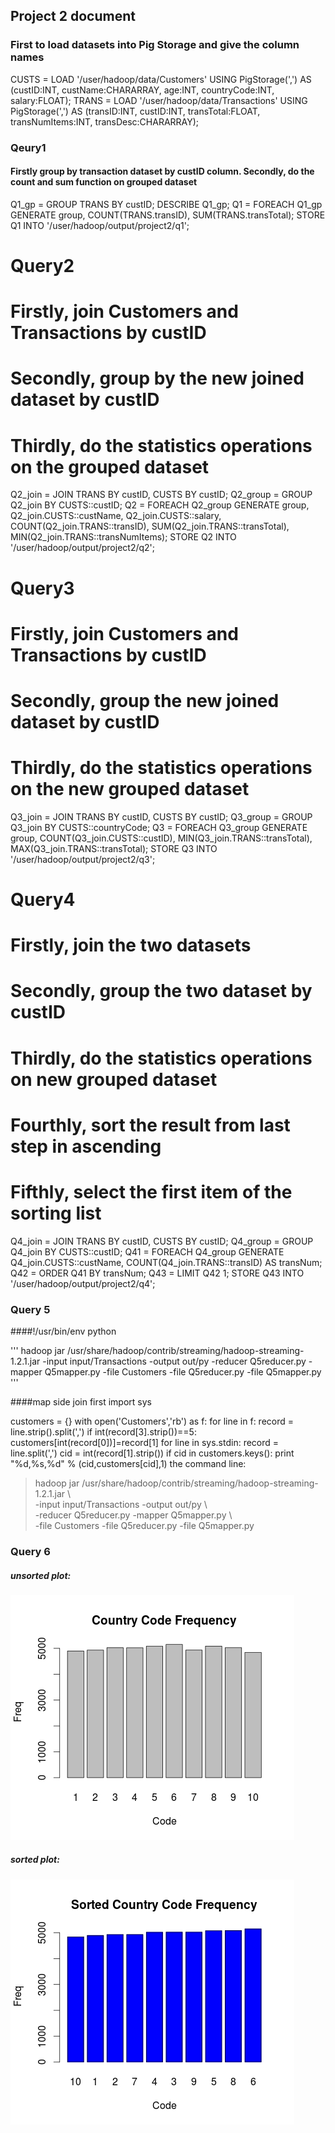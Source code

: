 ## Project 2 document
### First to load datasets into Pig Storage and give the column names
CUSTS = LOAD '/user/hadoop/data/Customers' USING PigStorage(',') AS (custID:INT, custName:CHARARRAY, age:INT, countryCode:INT, salary:FLOAT);
TRANS = LOAD '/user/hadoop/data/Transactions' USING PigStorage(',') AS (transID:INT, custID:INT, transTotal:FLOAT, transNumItems:INT, transDesc:CHARARRAY);

### Qeury1
#### Firstly group by transaction dataset by custID column. Secondly, do the count and sum function on grouped dataset
Q1_gp = GROUP TRANS BY custID;
DESCRIBE Q1_gp;
Q1 = FOREACH Q1_gp GENERATE group, COUNT(TRANS.transID), SUM(TRANS.transTotal);
STORE Q1 INTO '/user/hadoop/output/project2/q1';

# Query2
# Firstly, join Customers and Transactions by custID
# Secondly, group by the new joined dataset by custID
# Thirdly, do the statistics operations on the grouped dataset
Q2_join = JOIN TRANS BY custID, CUSTS BY custID;
Q2_group = GROUP Q2_join BY CUSTS::custID;
Q2 = FOREACH Q2_group GENERATE group, Q2_join.CUSTS::custName, Q2_join.CUSTS::salary, COUNT(Q2_join.TRANS::transID), SUM(Q2_join.TRANS::transTotal), MIN(Q2_join.TRANS::transNumItems);
STORE Q2 INTO '/user/hadoop/output/project2/q2';

# Query3
# Firstly, join Customers and Transactions by custID
# Secondly, group the new joined dataset by custID
# Thirdly, do the statistics operations on the new grouped dataset
Q3_join = JOIN TRANS BY custID, CUSTS BY custID;
Q3_group = GROUP Q3_join BY CUSTS::countryCode;
Q3 = FOREACH Q3_group GENERATE group, COUNT(Q3_join.CUSTS::custID), MIN(Q3_join.TRANS::transTotal), MAX(Q3_join.TRANS::transTotal);
STORE Q3 INTO '/user/hadoop/output/project2/q3';

# Query4
# Firstly, join the two datasets
# Secondly, group the two dataset by custID
# Thirdly, do the statistics operations on new grouped dataset
# Fourthly, sort the result from last step in ascending
# Fifthly, select the first item of the sorting list

Q4_join = JOIN TRANS BY custID, CUSTS BY custID;
Q4_group = GROUP Q4_join BY CUSTS::custID;
Q41 = FOREACH Q4_group GENERATE Q4_join.CUSTS::custName, COUNT(Q4_join.TRANS::transID) AS transNum;
Q42 = ORDER Q41 BY transNum;
Q43 = LIMIT Q42 1;
STORE Q43 INTO '/user/hadoop/output/project2/q4';

### Query 5
####!/usr/bin/env python

'''
hadoop jar  /usr/share/hadoop/contrib/streaming/hadoop-streaming-1.2.1.jar -input input/Transactions  -output out/py -reducer Q5reducer.py -mapper Q5mapper.py -file Customers -file Q5reducer.py -file Q5mapper.py
'''

####map side join first
import sys

customers = {}
with open('Customers','rb') as f:
for line in f:
record = line.strip().split(',')
if int(record[3].strip())==5:
customers[int(record[0])]=record[1]
for line in sys.stdin:
record = line.split(',')
cid = int(record[1].strip())
if cid in customers.keys():
print "%d,%s,%d" % (cid,customers[cid],1)
the command line:
>hadoop jar  /usr/share/hadoop/contrib/streaming/hadoop-streaming-1.2.1.jar \   
>    -input input/Transactions  -output out/py \   
>    -reducer Q5reducer.py -mapper Q5mapper.py \   
>    -file Customers -file Q5reducer.py -file Q5mapper.py

### Query 6
##### unsorted plot:  
![](country.jpeg)

##### sorted plot:  
![](counry_sorted.jpeg)
